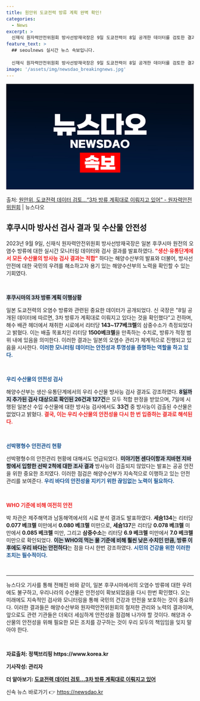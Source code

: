 ```yaml
---
title: 원안위 도쿄전력 방류 계획 완벽 확인!
categories:
  - News
excerpt: >
  신재식 원자력안전위원회 방사선방재국장은 9일 도쿄전력이 8일 공개한 데이터를 검토한 결과, 3차 방류가 계획…
feature_text: >
  ## seoulnews 실시간 뉴스 속보입니다.

  신재식 원자력안전위원회 방사선방재국장은 9일 도쿄전력이 8일 공개한 데이터를 검토한 결과, 3차 방류가 계획…
image: '/assets/img/newsdao_breakingnews.jpg'
---
```


![뉴스다오 속보](/assets/img/newsdao_breakingnews.jpg)

<p>출처: <a href="https://newsdao.kr/2461" rel="dofollow">원안위, 도쿄전력 데이터 검토…“3차 방류 계획대로 이뤄지고 있어” - 원자력안전위원회</a> | 뉴스다오</p>

<h2 data-ke-size="size26">후쿠시마 방사선 검사 결과 및 수산물 안전성</h2>

<p data-ke-size="size16">2023년 9월 9일, 신재식 원자력안전위원회 방사선방재국장은 일본 후쿠시마 원전의 오염수 방류에 대한 실시간 모니터링 데이터와 검사 결과를 발표하였다. <b><span style="color: #ee2323;">"생산·유통단계에서 모든 수산물의 방사능 검사 결과는 적합" </span></b>하다는 해양수산부의 발표와 더불어, 방사선 안전에 대한 국민의 우려를 해소하고자 용기 있는 해양수산부의 노력을 확인할 수 있는 기회였다.</p>

<p data-ke-size="size16">&nbsp;</p>

<b><span style="background-color: #21538527;">후쿠시마의 3차 방류 계획 이행상황</span></b>

<p data-ke-size="size16">일본 도쿄전력의 오염수 방류와 관련된 중요한 데이터가 공개되었다. 신 국장은 "8일 공개된 데이터에 따르면, 3차 방류가 계획대로 이뤄지고 있다는 것을 확인했다"고 전하며, 해수 배관 헤더에서 채취한 시료에서 리터당 <b>143~177베크렐</b>의 삼중수소가 측정되었다고 밝혔다. 이는 배출 목표치인 리터당 <b>1500베크렐</b>을 만족하는 수치로, 방류가 적정 범위 내에 있음을 의미한다. 이러한 결과는 일본의 오염수 관리가 체계적으로 진행되고 있음을 시사한다. <b><span style="color: #1a5490;">이러한 모니터링 데이터는 안전성과 투명성을 증명하는 역할을 하고 있다.</span></b></p>

<p data-ke-size="size16">&nbsp;</p>

<b><span style="color: #1a5490;">우리 수산물의 안전성 검사</span></b>

<p data-ke-size="size16">해양수산부는 생산·유통단계에서의 우리 수산물 방사능 검사 결과도 강조하였다. <b><span style="background-color: #21538527;">8일까지 추가된 검사 대상으로 확인된 26건과 127건</span></b>은 모두 적합 판정을 받았으며, 7일에 시행된 일본산 수입 수산물에 대한 방사능 검사에서도 <b>33건</b> 중 방사능이 검출된 수산물은 없었다고 밝혔다. <b><span style="color: #ee2323;">결국, 이는 우리 수산물의 안전성을 다시 한 번 입증하는 결과로 해석된다.</span></b></p>

<p data-ke-size="size16">&nbsp;</p>

<b><span style="color: #1a5490;">선박평형수 안전관리 현황</span></b>

<p data-ke-size="size16">선박평형수의 안전관리 현황에 대해서도 언급되었다. <b><span style="background-color: #21538527;">미야기현 센다이항과 치바현 치바항에서 입항한 선박 2척에 대한 조사 결과</span></b> 방사능이 검출되지 않았다는 발표는 공공 안전을 위한 중요한 조치였다. 이러한 점검은 해양수산부가 지속적으로 이행하고 있는 안전 관리를 보여준다. <b><span style="color: #1a5490;">우리 바다의 안전성을 지키기 위한 끊임없는 노력이 필요하다.</span></b></p>

<p data-ke-size="size16">&nbsp;</p>

<b><span style="color: #ee2323;">WHO 기준에 비해 여전히 안전</span></b>

<p data-ke-size="size16">박 차관은 제주해역과 남동해역에서의 시료 분석 결과도 발표하였다. <b>세슘134</b>는 리터당 <b>0.077 베크렐</b> 미만에서 <b>0.080 베크렐</b> 미만으로, <b>세슘137</b>은 리터당 <b>0.078 베크렐</b> 미만에서 <b>0.085 베크렐</b> 미만, 그리고 <b>삼중수소</b>는 리터당 <b>6.9 베크렐</b> 미만에서 <b>7.0 베크렐</b> 미만으로 확인되었다. <b><span style="background-color: #21538527;">이는 WHO의 먹는 물 기준에 비해 훨씬 낮은 수치인 만큼, 방류 이후에도 우리 바다는 안전하다</span></b>는 점을 다시 한번 강조하였다. <b><span style="color: #1a5490;">시민의 건강을 위한 이러한 조치는 필수적이다.</span></b></p>

<p data-ke-size="size16">&nbsp;</p>

<hr />

<p data-ke-size="size16">뉴스다오 기사를 통해 전해진 바와 같이, 일본 후쿠시마에서의 오염수 방류에 대한 우려에도 불구하고, 우리나라의 수산물은 안전성이 확보되었음을 다시 한번 확인했다. 오는 미래에도 지속적인 검사와 모니터링을 통해 국민의 건강과 안전을 보호하는 것이 중요하다. 이러한 결과들은 해양수산부와 원자력안전위원회의 철저한 관리와 노력의 결과이며, 앞으로도 관련 기관들은 더욱더 세심하게 안전성을 점검해 나가야 할 것이다. 해양과 수산물의 안전성을 위해 필요한 모든 조치를 강구하는 것이 우리 모두의 책임임을 잊지 말아야 한다.</p>

<p data-ke-size="size16">&nbsp;</p>

<p data-ke-size="size16"><b>자료출처: 정책브리핑 https://www.korea.kr</b></p>
<p data-ke-size="size16"><b>기사작성: 관리자</b></p>
<p data-ke-size="size16"><b>더 알아보기: <a href="https://newsdao.kr/2461">도쿄전력 데이터 검토…3차 방류 계획대로 이뤄지고 있어</a></b></p> 

신속 뉴스 바로가기 👉 <a href="https://newsdao.kr" rel="dofollow">https://newsdao.kr</a>


